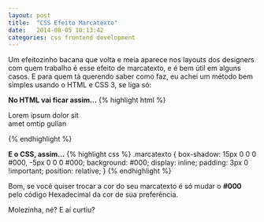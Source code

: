 ```yaml
---
layout: post
title:  "CSS Efeito Marcatexto"
date:   2014-08-05 10:13:42
categories: css frontend development
---
```


Um efeitozinho bacana que volta e meia aparece nos layouts dos designers com quem trabalho é esse efeito de marcatexto, e é bem útil em alguns casos. E para quem tá querendo saber como faz, eu achei um método bem simples usando o HTML e CSS 3, se liga só:

**No HTML vai ficar assim...**
{% highlight html %}
<p class="marcatexto">
	<span>Lorem ipsum dolor sit<br>amet omtip gullan</span>
<p>
{% endhighlight %}

**E o CSS, assim...**
{% highlight css %}
.marcatexto {
	box-shadow: 15px 0 0 0 #000, -5px 0 0 0 #000;
	background: #000;
	display: inline;
	padding: 3px 0 !important;
	position: relative;
}
{% endhighlight %}

Bom, se você quiser trocar a cor do seu marcatexto é só mudar o **#000** pelo código Hexadecimal da cor de sua preferência.

Molezinha, né? E aí curtiu?